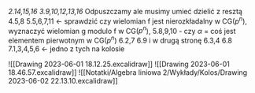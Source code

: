 *2.14,15,16*
*3.9,10,12,13,16*
Odpuszczamy ale musimy umieć dzielić z resztą 4.5,8
5.5,6,7,11 <- sprawdzić czy wielomian f jest nierozkładalny w CG($p^n$), wyznaczyć wielomian g modulo f w CG($p^n$), 5.8,9,10 - czy $\alpha$ = coś jest elementem pierwotnym w CG($p^n$)
6.2,7 6.9 i w drugą stronę 6.3,4     6.8
7.1,3,4,5,6 <- jedno z tych na kolosie


![[Drawing 2023-06-01 18.12.25.excalidraw]]
![[Drawing 2023-06-01 18.46.57.excalidraw]]
![[Notatki/Algebra liniowa 2/Wykłady/Kolos/Drawing 2023-06-02 22.13.10.excalidraw]]